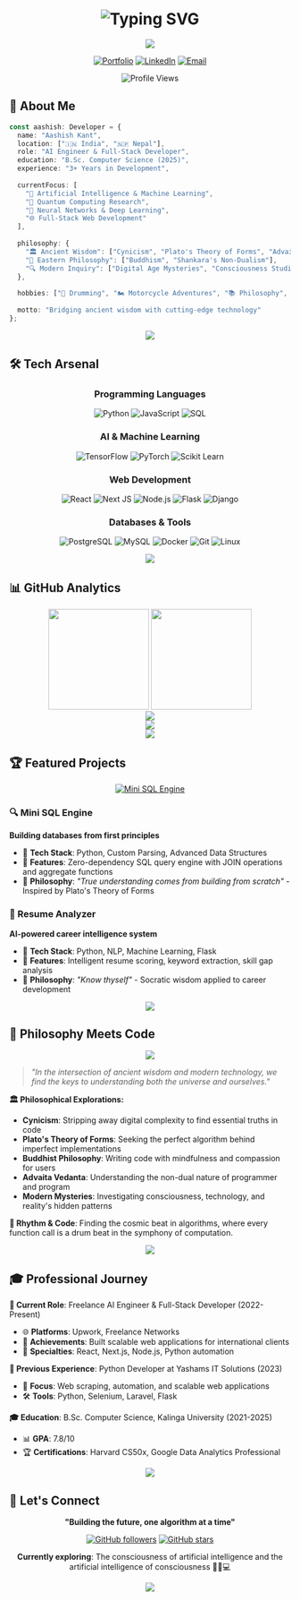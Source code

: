 <div align="center">
  <h1>
    <img src="https://readme-typing-svg.herokuapp.com?font=Orbitron&size=35&duration=3000&pause=1000&color=00F5FF&center=true&vCenter=true&width=600&lines=Aashish+Kant;AI+Engineer+%7C+Philosopher;Building+Tomorrow's+Intelligence;Code+%7C+Consciousness+%7C+Innovation" alt="Typing SVG" />
  </h1>
</div>

<div align="center">
  <img src="https://user-images.githubusercontent.com/73097560/115834477-dbab4500-a447-11eb-908a-139a6edaec5c.gif">
</div>

<div align="center">
  
  [![Portfolio](https://img.shields.io/badge/🌐_Portfolio-FF6B35?style=for-the-badge&logo=firefox&logoColor=white)](https://aashishkant.netlify.app)
  [![LinkedIn](https://img.shields.io/badge/💼_LinkedIn-0A66C2?style=for-the-badge&logo=linkedin&logoColor=white)](https://www.linkedin.com/in/aashish-kant-b24537143)
  [![Email](https://img.shields.io/badge/📧_Contact-D14836?style=for-the-badge&logo=gmail&logoColor=white)](mailto:ashishkant7972@gmail.com)
  
  <img src="https://komarev.com/ghpvc/?username=aashishkant&style=for-the-badge&color=00F5FF" alt="Profile Views"/>
  
</div>

## 🚀 About Me

```typescript
const aashish: Developer = {
  name: "Aashish Kant",
  location: ["🇮🇳 India", "🇳🇵 Nepal"],
  role: "AI Engineer & Full-Stack Developer",
  education: "B.Sc. Computer Science (2025)",
  experience: "3+ Years in Development",
  
  currentFocus: [
    "🤖 Artificial Intelligence & Machine Learning",
    "🔬 Quantum Computing Research", 
    "🧠 Neural Networks & Deep Learning",
    "🌐 Full-Stack Web Development"
  ],
  
  philosophy: {
    "🏛️ Ancient Wisdom": ["Cynicism", "Plato's Theory of Forms", "Advaita Vedanta"],
    "🧘 Eastern Philosophy": ["Buddhism", "Shankara's Non-Dualism"],
    "🔍 Modern Inquiry": ["Digital Age Mysteries", "Consciousness Studies"]
  },
  
  hobbies: ["🥁 Drumming", "🏍️ Motorcycle Adventures", "📚 Philosophy", "🌄 Mountain Exploration"],
  
  motto: "Bridging ancient wisdom with cutting-edge technology"
};
```

<div align="center">
  <img src="https://user-images.githubusercontent.com/73097560/115834477-dbab4500-a447-11eb-908a-139a6edaec5c.gif">
</div>

## 🛠️ Tech Arsenal

<div align="center">

### Programming Languages
![Python](https://img.shields.io/badge/Python-3776AB?style=for-the-badge&logo=python&logoColor=white)
![JavaScript](https://img.shields.io/badge/JavaScript-F7DF1E?style=for-the-badge&logo=javascript&logoColor=black)
![SQL](https://img.shields.io/badge/SQL-336791?style=for-the-badge&logo=postgresql&logoColor=white)

### AI & Machine Learning
![TensorFlow](https://img.shields.io/badge/TensorFlow-FF6F00?style=for-the-badge&logo=tensorflow&logoColor=white)
![PyTorch](https://img.shields.io/badge/PyTorch-EE4C2C?style=for-the-badge&logo=pytorch&logoColor=white)
![Scikit Learn](https://img.shields.io/badge/scikit--learn-F7931E?style=for-the-badge&logo=scikit-learn&logoColor=white)

### Web Development
![React](https://img.shields.io/badge/React-20232A?style=for-the-badge&logo=react&logoColor=61DAFB)
![Next JS](https://img.shields.io/badge/Next-black?style=for-the-badge&logo=next.js&logoColor=white)
![Node.js](https://img.shields.io/badge/Node.js-43853D?style=for-the-badge&logo=node.js&logoColor=white)
![Flask](https://img.shields.io/badge/Flask-000000?style=for-the-badge&logo=flask&logoColor=white)
![Django](https://img.shields.io/badge/Django-092E20?style=for-the-badge&logo=django&logoColor=white)

### Databases & Tools
![PostgreSQL](https://img.shields.io/badge/PostgreSQL-316192?style=for-the-badge&logo=postgresql&logoColor=white)
![MySQL](https://img.shields.io/badge/MySQL-005C84?style=for-the-badge&logo=mysql&logoColor=white)
![Docker](https://img.shields.io/badge/Docker-2496ED?style=for-the-badge&logo=docker&logoColor=white)
![Git](https://img.shields.io/badge/Git-F05032?style=for-the-badge&logo=git&logoColor=white)
![Linux](https://img.shields.io/badge/Linux-FCC624?style=for-the-badge&logo=linux&logoColor=black)

</div>

<div align="center">
  <img src="https://user-images.githubusercontent.com/73097560/115834477-dbab4500-a447-11eb-908a-139a6edaec5c.gif">
</div>

## 📊 GitHub Analytics

<div align="center">
  <img height="180em" src="https://github-readme-stats.vercel.app/api?username=aashishkant&show_icons=true&theme=radical&hide_border=true&count_private=true"/>
  <img height="180em" src="https://github-readme-stats.vercel.app/api/top-langs/?username=aashishkant&layout=compact&theme=radical&hide_border=true"/>
</div>

<div align="center">
  <img src="https://github-readme-streak-stats.herokuapp.com/?user=aashishkant&theme=radical&hide_border=true"/>
</div>

<div align="center">
  <img src="https://github-readme-activity-graph.vercel.app/graph?username=aashishkant&theme=react-dark&hide_border=true&area=true"/>
</div>

<div align="center">
  <img src="https://user-images.githubusercontent.com/73097560/115834477-dbab4500-a447-11eb-908a-139a6edaec5c.gif">
</div>

## 🏆 Featured Projects

<div align="center">
  
  [![Mini SQL Engine](https://github-readme-stats.vercel.app/api/pin/?username=aashishkant&repo=Mini-sql-engine&theme=radical&hide_border=true)](https://github.com/aashishkant/Mini-sql-engine)
  
</div>

### 🔍 Mini SQL Engine
**Building databases from first principles**
- 🔧 **Tech Stack**: Python, Custom Parsing, Advanced Data Structures
- 🎯 **Features**: Zero-dependency SQL query engine with JOIN operations and aggregate functions
- 🧠 **Philosophy**: *"True understanding comes from building from scratch"* - Inspired by Plato's Theory of Forms

### 🎯 Resume Analyzer
**AI-powered career intelligence system**
- 🔧 **Tech Stack**: Python, NLP, Machine Learning, Flask
- 🎯 **Features**: Intelligent resume scoring, keyword extraction, skill gap analysis
- 🧠 **Philosophy**: *"Know thyself"* - Socratic wisdom applied to career development

<div align="center">
  <img src="https://user-images.githubusercontent.com/73097560/115834477-dbab4500-a447-11eb-908a-139a6edaec5c.gif">
</div>

## 🌌 Philosophy Meets Code

<div align="center">
  <img src="https://quotes-github-readme.vercel.app/api?type=horizontal&theme=radical&quote=The%20only%20true%20wisdom%20is%20in%20knowing%20you%20know%20nothing&author=Socrates"/>
</div>

> *"In the intersection of ancient wisdom and modern technology, we find the keys to understanding both the universe and ourselves."*

**🏛️ Philosophical Explorations:**
- **Cynicism**: Stripping away digital complexity to find essential truths in code
- **Plato's Theory of Forms**: Seeking the perfect algorithm behind imperfect implementations  
- **Buddhist Philosophy**: Writing code with mindfulness and compassion for users
- **Advaita Vedanta**: Understanding the non-dual nature of programmer and program
- **Modern Mysteries**: Investigating consciousness, technology, and reality's hidden patterns

**🥁 Rhythm & Code**: Finding the cosmic beat in algorithms, where every function call is a drum beat in the symphony of computation.

<div align="center">
  <img src="https://user-images.githubusercontent.com/73097560/115834477-dbab4500-a447-11eb-908a-139a6edaec5c.gif">
</div>

## 🎓 Professional Journey

**📍 Current Role**: Freelance AI Engineer & Full-Stack Developer (2022-Present)
- 🌐 **Platforms**: Upwork, Freelance Networks
- 🚀 **Achievements**: Built scalable web applications for international clients
- 🔧 **Specialties**: React, Next.js, Node.js, Python automation

**💼 Previous Experience**: Python Developer at Yashams IT Solutions (2023)
- 🤖 **Focus**: Web scraping, automation, and scalable web applications
- 🛠️ **Tools**: Python, Selenium, Laravel, Flask

**🎓 Education**: B.Sc. Computer Science, Kalinga University (2021-2025)
- 📊 **GPA**: 7.8/10
- 🏆 **Certifications**: Harvard CS50x, Google Data Analytics Professional

<div align="center">
  <img src="https://user-images.githubusercontent.com/73097560/115834477-dbab4500-a447-11eb-908a-139a6edaec5c.gif">
</div>

## 🤝 Let's Connect

<div align="center">
  
  **"Building the future, one algorithm at a time"**
  
  [![GitHub followers](https://img.shields.io/github/followers/aashishkant?style=social)](https://github.com/aashishkant)
  [![GitHub stars](https://img.shields.io/github/stars/aashishkant?style=social)](https://github.com/aashishkant)
  
  **Currently exploring**: The consciousness of artificial intelligence and the artificial intelligence of consciousness 🧘‍♂️💻
  
</div>

<div align="center">
  <img src="https://capsule-render.vercel.app/api?type=waving&color=gradient&height=100&section=footer"/>
</div>
